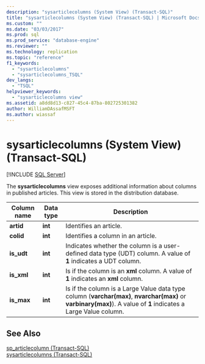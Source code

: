 ```yaml
---
description: "sysarticlecolumns (System View) (Transact-SQL)"
title: "sysarticlecolumns (System View) (Transact-SQL) | Microsoft Docs"
ms.custom: ""
ms.date: "03/03/2017"
ms.prod: sql
ms.prod_service: "database-engine"
ms.reviewer: ""
ms.technology: replication
ms.topic: "reference"
f1_keywords: 
  - "sysarticlecolumns"
  - "sysarticlecolumns_TSQL"
dev_langs: 
  - "TSQL"
helpviewer_keywords: 
  - "sysarticlecolumns view"
ms.assetid: a8dd8d13-c827-45c4-87ba-802725301382
author: WilliamDAssafMSFT
ms.author: wiassaf
---
```

# sysarticlecolumns (System View) (Transact-SQL)
[!INCLUDE [SQL Server](../../includes/applies-to-version/sqlserver.md)]

  The **sysarticlecolumns** view exposes additional information about columns in published articles. This view is stored in the distribution database.  
  
|Column name|Data type|Description|  
|-----------------|---------------|-----------------|  
|**artid**|**int**|Identifies an article.|  
|**colid**|**int**|Identifies a column in an article.|  
|**is_udt**|**int**|Indicates whether the column is a user-defined data type (UDT) column. A value of **1** indicates a UDT column.|  
|**is_xml**|**int**|Is if the column is an **xml** column. A value of **1** indicates an **xml** column.|  
|**is_max**|**int**|Is if the column is a Large Value data type column (**varchar(max)**, **nvarchar(max)** or **varbinary(max)**). A value of **1** indicates a Large Value column.|  
  
## See Also  
 [sp_articlecolumn &#40;Transact-SQL&#41;](../../relational-databases/system-stored-procedures/sp-articlecolumn-transact-sql.md)   
 [sysarticlecolumns &#40;Transact-SQL&#41;](../../relational-databases/system-tables/sysarticlecolumns-transact-sql.md)  
  
  
